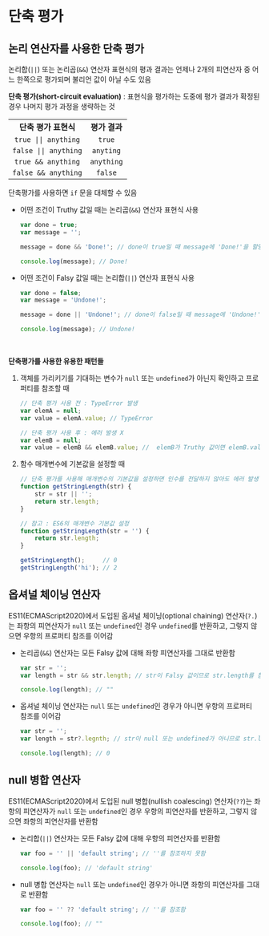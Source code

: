 # 단축 평가
## 논리 연산자를 사용한 단축 평가
논리합(`||`) 또는 논리곱(`&&`) 연산자 표현식의 평과 결과는 언제나 2개의 피연산자 중 어느 한쪽으로 평가되며 불리언 값이 아닐 수도 있음<br>

**단축 평가(short-circuit evaluation)** : 표현식을 평가하는 도중에 평가 결과가 확정된 경우 나머지 평가 과정을 생략하는 것<br>

<table>
    <tr align=center>
        <td><b>단축 평가 표현식</b></td>
        <td><b>평가 결과</b></td>
    </tr>
    <tr align=center>
        <td><code>true || anything</code></td>
        <td><code>true</code></td>
    </tr>
    <tr align=center>
        <td><code>false || anything</code></td>
        <td><code>anyting</code></td>
    </tr>
    <tr align=center>
        <td><code>true && anything</code></td>
        <td><code>anything</code></td>
    </tr>
    <tr align=center>
        <td><code>false && anything</code></td>
        <td><code>false</code></td>
    </tr>
</table>

단축평가를 사용하면 `if` 문을 대체할 수 있음
- 어떤 조건이 Truthy 값일 때는 논리곱(`&&`) 연산자 표현식 사용

    ```js
    var done = true;
    var message = '';

    message = done && 'Done!'; // done이 true일 때 message에 'Done!'을 할당
    
    console.log(message); // Done!
    ```
- 어떤 조건이 Falsy 값일 때는 논리합(`||`) 연산자 표현식 사용

    ```js
    var done = false;
    var message = 'Undone!';

    message = done || 'Undone!'; // done이 false일 때 message에 'Undone!'을 할당

    console.log(message); // Undone!
    ```
<br>

**단축평가를 사용한 유용한 패턴들**

1. 객체를 가리키기를 기대하는 변수가 `null` 또는 `undefined`가 아닌지 확인하고 프로퍼티를 참조할 때

    ```js
    // 단축 평가 사용 전 : TypeError 발생
    var elemA = null;
    var value = elemA.value; // TypeError

    // 단축 평가 사용 후 : 에러 발생 X
    var elemB = null;
    var value = elemB && elemB.value; //  elemB가 Truthy 값이면 elemB.value, Falsy 값이면 elemB로 평가
    ```
2. 함수 매개변수에 기본값을 설정할 때

    ```js
    // 단축 평가를 사용해 매개변수의 기본값을 설정하면 인수를 전달하지 않아도 에러 발생 X
    function getStringLength(str) {
        str = str || '';
        return str.length;
    }

    // 참고 : ES6의 매개변수 기본값 설정
    function getStringLength(str = '') {
        return str.length;
    }

    getStringLength();     // 0
    getStringLength('hi'); // 2
    ```


## 옵셔널 체이닝 연산자
ES11(ECMAScript2020)에서 도입된 옵셔널 체이닝(optional chaining) 연산자(`?.`)는 좌항의 피연산자가 `null` 또는 `undefined`인 경우 `undefined`를 반환하고, 그렇지 않으면 우항의 프로퍼티 참조를 이어감 
- 논리곱(`&&`) 연산자는 모든 Falsy 값에 대해 좌항 피연산자를 그대로 반환함

    ```js
    var str = '';
    var length = str && str.length; // str이 Falsy 값이므로 str.length를 참조하지 못함

    console.log(length); // ""
    ```
- 옵셔널 체이닝 연산자는 `null` 또는 `undefined`인 경우가 아니면 우항의 프로퍼티 참조를 이어감

    ```js
    var str = '';
    var length = str?.legnth; // str이 null 또는 undefined가 아니므로 str.length를 참조함

    console.log(length); // 0
    ```

## null 병합 연산자
ES11(ECMAScript2020)에서 도입된 null 병합(nullish coalescing) 연산자(`??`)는 좌항의 피연산자가 `null` 또는 `undefined`인 경우 우항의 피연산자를 반환하고, 그렇지 않으면 좌항의 피연산자를 반환함
- 논리합(`||`) 연산자는 모든 Falsy 값에 대해 우항의 피연산자를 반환함

    ```js
    var foo = '' || 'default string'; // ''를 참조하지 못함

    console.log(foo); // 'default string'
    ```
- null 병합 연산자는 `null` 또는 `undefined`인 경우가 아니면 좌항의 피연산자를 그대로 반환함

    ```js
    var foo = '' ?? 'default string'; // ''를 참조함

    console.log(foo); // ""
    ```
